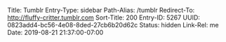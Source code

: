 Title: Tumblr
Entry-Type: sidebar
Path-Alias: /tumblr
Redirect-To: http://fluffy-critter.tumblr.com
Sort-Title: 200
Entry-ID: 5267
UUID: 0823add4-bc56-4e08-8ded-27cb6b20d62c
Status: hidden
Link-Rel: me
Date: 2019-08-21 21:37:00-07:00

